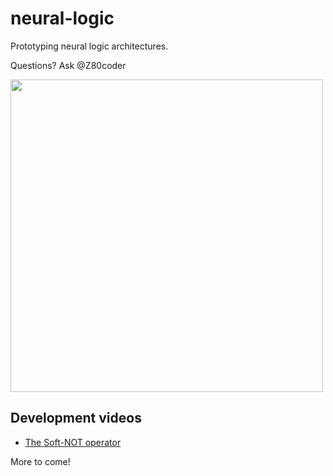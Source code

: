 # neural-logic

Prototyping neural logic architectures.

Questions? Ask @Z80coder

<p align="left">
<img width="500" src="https://user-images.githubusercontent.com/55286208/180952306-c993c99d-abf9-48b2-adc7-6146ff5961bd.gif">
</p>

## Development videos

- [The Soft-NOT operator](https://drive.google.com/file/d/1C9egUO9SWSXba7VEqqUPfECYXeLFf5g0/view?usp=sharing)

More to come!
